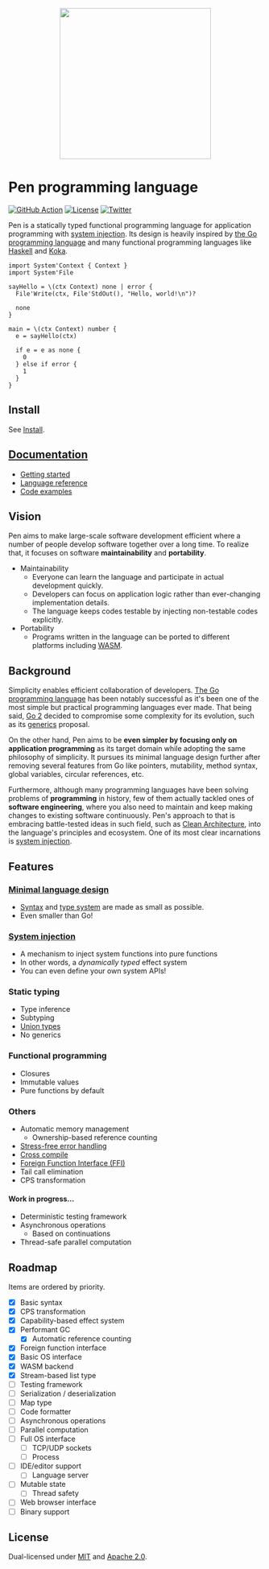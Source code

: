 <p align="center"><img width="300px" src="https://pen-lang.org/favicon.svg" /></p>

# Pen programming language

[![GitHub Action](https://img.shields.io/github/workflow/status/pen-lang/pen/test?style=flat-square)](https://github.com/pen-lang/pen/actions)
[![License](https://img.shields.io/badge/license-MIT%20%2B%20Apache%202.0-yellow?style=flat-square)](LICENSE.md)
[![Twitter](https://img.shields.io/badge/twitter-%40pen__language-blue?style=flat-square)](https://twitter.com/pen_language)

Pen is a statically typed functional programming language for application programming with [system injection](#system-injection). Its design is heavily inspired by [the Go programming language][go] and many functional programming languages like [Haskell](https://www.haskell.org/) and [Koka](https://koka-lang.github.io/koka/doc/index.html).

```pen
import System'Context { Context }
import System'File

sayHello = \(ctx Context) none | error {
  File'Write(ctx, File'StdOut(), "Hello, world!\n")?

  none
}

main = \(ctx Context) number {
  e = sayHello(ctx)

  if e = e as none {
    0
  } else if error {
    1
  }
}
```

## Install

See [Install](https://pen-lang.org/guides/install.html).

## [Documentation](https://pen-lang.org)

- [Getting started](https://pen-lang.org/guides/getting-started.html)
- [Language reference](https://pen-lang.org/references/language/)
- [Code examples](https://pen-lang.org/examples/)

## Vision

Pen aims to make large-scale software development efficient where a number of people develop software together over a long time. To realize that, it focuses on software **maintainability** and **portability**.

- Maintainability
  - Everyone can learn the language and participate in actual development quickly.
  - Developers can focus on application logic rather than ever-changing implementation details.
  - The language keeps codes testable by injecting non-testable codes explicitly.
- Portability
  - Programs written in the language can be ported to different platforms including [WASM](https://webassembly.org/).

## Background

Simplicity enables efficient collaboration of developers. [The Go programming language][go] has been notably successful as it's been one of the most simple but practical programming languages ever made. That being said, [Go 2](https://go.dev/blog/go2-here-we-come) decided to compromise some complexity for its evolution, such as its [generics](https://github.com/golang/go/issues/43651) proposal.

On the other hand, Pen aims to be **even simpler by focusing only on application programming** as its target domain while adopting the same philosophy of simplicity. It pursues its minimal language design further after removing several features from Go like pointers, mutability, method syntax, global variables, circular references, etc.

Furthermore, although many programming languages have been solving problems of **programming** in history, few of them actually tackled ones of **software engineering**, where you also need to maintain and keep making changes to existing software continuously. Pen's approach to that is embracing battle-tested ideas in such field, such as [Clean Architecture](https://blog.cleancoder.com/uncle-bob/2012/08/13/the-clean-architecture.html), into the language's principles and ecosystem. One of its most clear incarnations is [system injection](#system-injection).

## Features

### [Minimal language design][syntax]

- [Syntax][syntax] and [type system](https://pen-lang.org/references/language/types.html) are made as small as possible.
- Even smaller than Go!

### [System injection](https://pen-lang.org/advanced-features/system-injection.html)

- A mechanism to inject system functions into pure functions
- In other words, a _dynamically typed_ effect system
- You can even define your own system APIs!

### Static typing

- Type inference
- Subtyping
- [Union types](https://pen-lang.org/references/language/types.html#unions)
- No generics

### Functional programming

- Closures
- Immutable values
- Pure functions by default

### Others

- Automatic memory management
  - Ownership-based reference counting
- [Stress-free error handling](https://pen-lang.org/references/language/syntax.html#error-handling)
- [Cross compile](https://pen-lang.org/advanced-features/cross-compile.html)
- [Foreign Function Interface (FFI)](https://pen-lang.org/advanced-features/ffi.html)
- Tail call elimination
- CPS transformation

#### Work in progress...

- Deterministic testing framework
- Asynchronous operations
  - Based on continuations
- Thread-safe parallel computation

## Roadmap

Items are ordered by priority.

- [x] Basic syntax
- [x] CPS transformation
- [x] Capability-based effect system
- [x] Performant GC
  - [x] Automatic reference counting
- [x] Foreign function interface
- [x] Basic OS interface
- [x] WASM backend
- [x] Stream-based list type
- [ ] Testing framework
- [ ] Serialization / deserialization
- [ ] Map type
- [ ] Code formatter
- [ ] Asynchronous operations
- [ ] Parallel computation
- [ ] Full OS interface
  - [ ] TCP/UDP sockets
  - [ ] Process
- [ ] IDE/editor support
  - [ ] Language server
- [ ] Mutable state
  - [ ] Thread safety
- [ ] Web browser interface
- [ ] Binary support

## License

Dual-licensed under [MIT](LICENSE-MIT) and [Apache 2.0](LICENSE-APACHE).

[go]: https://golang.org
[syntax]: https://pen-lang.org/references/language/syntax.html
